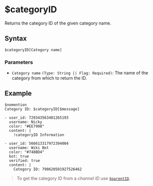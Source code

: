 # $categoryID
Returns the category ID of the given category name.

## Syntax
```
$categoryID[Category name]
```

### Parameters
- `Category name` `(Type: String || Flag: Required)`: The name of the category from which to return the ID.

## Example
```
$nomention
Category ID: $categoryID[$message]
```
``` discord yaml
- user_id: 729343563401265193
  username: Nicky
  color: "#EE7908"
  content: |
    !categoryID Information

- user_id: 566613317972394004
  username: Wiki Bot
  color: "#748BD4"
  bot: true
  verified: true
  content: |
    Category ID: 790620501927526462
```

> To get the category ID from a *channel ID* use [`$parentID`](./parentID.md).
